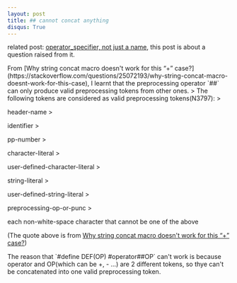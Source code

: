 ```yaml
---
layout: post
title: ## cannot concat anything
disqus: True
---
```

related post: [operator_specifier, not just a name](https://nobodyxu.github.io/operator_specifier/), this post is about a question 
raised from it.

<p>From [Why string concat macro doesn't work for this “+” case?](https://stackoverflow.com/questions/25072193/why-string-concat-macro-doesnt-work-for-this-case), I learnt that the preprocessing operator `##` can only produce valid preprocessing tokens from other ones.
> The following tokens are considered as valid preprocessing tokens(N3797):
><p>     header-name
><p>     identifier
><p>     pp-number
><p>     character-literal
><p>     user-defined-character-literal
><p>     string-literal
><p>     user-defined-string-literal
><p>     preprocessing-op-or-punc
><p>     each non-white-space character that cannot be one of the above

(The quote above is from [Why string concat macro doesn't work for this “+” case?](https://stackoverflow.com/questions/25072193/why-string-concat-macro-doesnt-work-for-this-case))
<p>  The reason that `#define DEF(OP) #operator##OP` can't work is because operator and OP(which can be +, - ...) are 2 different
tokens, so thye can't be concatenated into one valid preprocessing token.
